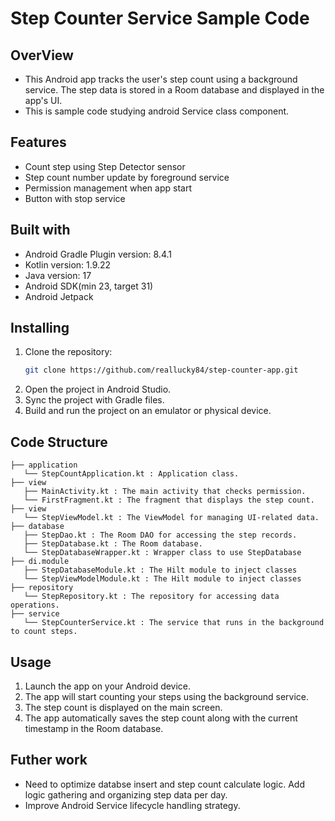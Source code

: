 # Step Counter Service Sample Code

## OverView
- This Android app tracks the user's step count using a background service. The step data is stored in a Room database and displayed in the app's UI.
- This is sample code studying android Service class component.

## Features
- Count step using Step Detector sensor
- Step count number update by foreground service
- Permission management when app start
- Button with stop service

## Built with
- Android Gradle Plugin version: 8.4.1
- Kotlin version: 1.9.22
- Java version: 17
- Android SDK(min 23, target 31)
- Android Jetpack

## Installing
1. Clone the repository:
    ```sh
    git clone https://github.com/reallucky84/step-counter-app.git
    ```
2. Open the project in Android Studio.
3. Sync the project with Gradle files.
4. Build and run the project on an emulator or physical device.

## Code Structure
```
├── application
   └── StepCountApplication.kt : Application class.
├── view
   ├── MainActivity.kt : The main activity that checks permission.
   └── FirstFragment.kt : The fragment that displays the step count.
├── view   
   └── StepViewModel.kt : The ViewModel for managing UI-related data.   
├── database
   ├── StepDao.kt : The Room DAO for accessing the step records.
   ├── StepDatabase.kt : The Room database.
   └── StepDatabaseWrapper.kt : Wrapper class to use StepDatabase
├── di.module
   ├── StepDatabaseModule.kt : The Hilt module to inject classes
   └── StepViewModelModule.kt : The Hilt module to inject classes
├── repository
   └── StepRepository.kt : The repository for accessing data operations.
├── service
   └── StepCounterService.kt : The service that runs in the background to count steps.      
```

## Usage
1. Launch the app on your Android device.
2. The app will start counting your steps using the background service.
3. The step count is displayed on the main screen.
4. The app automatically saves the step count along with the current timestamp in the Room database.


## Futher work

- Need to optimize databse insert and step count calculate logic. Add logic gathering and organizing step data per day.
- Improve Android Service lifecycle handling strategy.
